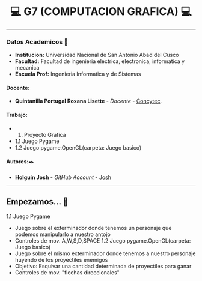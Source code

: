 # **<center> 💻 G7 (COMPUTACION GRAFICA) 💻 </center>**

---

### Datos Academicos 📖

- **Institucion:** Universidad Nacional de San Antonio Abad del Cusco
- **Facultad:** Facultad de ingenieria electrica, electronica, informatica y mecanica
- **Escuela Prof:** Ingenieria Informatica y de Sistemas

#### Docente:
- **Quintanilla Portugal Roxana Lisette** - _Docente_ - [Concytec](http://directorio.concytec.gob.pe/appDirectorioCTI/VerDatosInvestigador.do?id_investigador=40930).

#### Trabajo:

- 1. Proyecto Grafica
- 1.1 Juego Pygame 
- 1.2 Juego pygame.OpenGL(carpeta: Juego basico)

#### Autores:✒️

- **Holguin Josh** - _GitHub Account_ - [Josh](https://github.com/JoshYts)

---
## Empezamos... 🚀

1.1 Juego Pygame 
- Juego sobre el exterminador donde tenemos un personaje que podemos manipularlo a nuestro antojo
- Controles de mov. A,W,S,D,SPACE
1.2 Juego pygame.OpenGL(carpeta: Juego basico)
- Juego sobre el mismo exterminador donde tenemos a nuestro personaje huyendo de los proyectiles enemigos
- Objetivo: Esquivar una cantidad determinada de proyectiles para ganar
- Controles de mov. "flechas direccionales"
